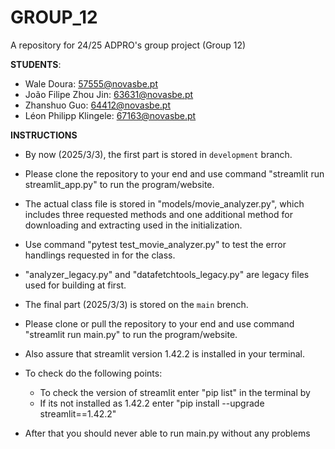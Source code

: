 # GROUP_12
A repository for 24/25 ADPRO's group project (Group 12)

**STUDENTS**:
 - Wale Doura: 57555@novasbe.pt
 - João Filipe Zhou Jin: 63631@novasbe.pt
 - Zhanshuo Guo: 64412@novasbe.pt
 - Léon Philipp Klingele: 67163@novasbe.pt

**INSTRUCTIONS**
  - By now (2025/3/3), the first part is stored in `development` branch. 
  - Please clone the repository to your end and use command "streamlit run streamlit_app.py" to run the program/website.
  - The actual class file is stored in "models/movie_analyzer.py", which includes three requested methods and one additional method for downloading and extracting used in the initialization.
  - Use command "pytest test_movie_analyzer.py" to test the error handlings requested in for the class.
  - "analyzer_legacy.py" and "datafetchtools_legacy.py" are legacy files used for building at first.

  - The final part (2025/3/3) is stored on the `main` brench.
  - Please clone or pull the repository to your end and use command "streamlit run main.py" to run the program/website.
  - Also assure that streamlit  version 1.42.2 is installed in your terminal.
  - To check do the following points:
      - To check the version of streamlit enter "pip list" in the terminal by
      - If its not installed as 1.42.2 enter "pip install --upgrade streamlit==1.42.2"
  - After that you should never able to run main.py without any problems

